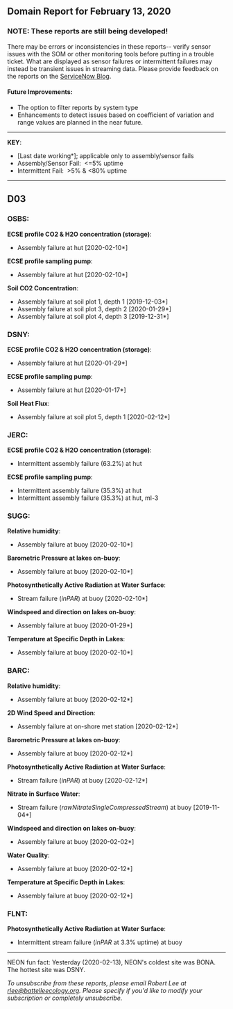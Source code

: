 ## Domain Report for February 13, 2020


### NOTE: These reports are still being developed!
There may be errors or inconsistencies in these reports-- verify sensor issues with the SOM or other monitoring tools before putting in a trouble ticket. What are displayed as sensor failures or intermittent failures may instead be transient issues in streaming data.
Please provide feedback on the reports on the [ServiceNow Blog](https://neon.service-now.com/community?id=community_blog&sys_id=9b4fbe8adbed734017ecf9041d9619be).

#### Future Improvements: 
 - The option to filter reports by system type 
 - Enhancements to detect issues based on coefficient of variation and range values are planned in the near future.

***

**KEY**:

 - [Last date working*]; applicable only to assembly/sensor fails
 - Assembly/Sensor Fail:&nbsp;&nbsp;<=5% uptime
 - Intermittent Fail:&nbsp;&nbsp;>5% & <80% uptime

***
## D03

### OSBS:

**ECSE profile CO2 & H2O concentration (storage)**:
 - Assembly failure at hut [2020-02-10*]

**ECSE profile sampling pump**:
 - Assembly failure at hut [2020-02-10*]

**Soil CO2 Concentration**:
 - Assembly failure at soil plot 1, depth 1 [2019-12-03*]
 - Assembly failure at soil plot 3, depth 2 [2020-01-29*]
 - Assembly failure at soil plot 4, depth 3 [2019-12-31*]

### DSNY:

**ECSE profile CO2 & H2O concentration (storage)**:
 - Assembly failure at hut [2020-01-29*]

**ECSE profile sampling pump**:
 - Assembly failure at hut [2020-01-17*]

**Soil Heat Flux**:
 - Assembly failure at soil plot 5, depth 1 [2020-02-12*]

### JERC:

**ECSE profile CO2 & H2O concentration (storage)**:
 - Intermittent assembly failure (63.2%) at hut

**ECSE profile sampling pump**:
 - Intermittent assembly failure (35.3%) at hut
 - Intermittent assembly failure (35.3%) at hut, ml-3

### SUGG:

**Relative humidity**:
 - Assembly failure at buoy [2020-02-10*]

**Barometric Pressure at lakes on-buoy**:
 - Assembly failure at buoy [2020-02-10*]

**Photosynthetically Active Radiation at Water Surface**:
 - Stream failure (_inPAR_) at buoy [2020-02-10*]

**Windspeed and direction on lakes on-buoy**:
 - Assembly failure at buoy [2020-01-29*]

**Temperature at Specific Depth in Lakes**:
 - Assembly failure at buoy [2020-02-10*]

### BARC:

**Relative humidity**:
 - Assembly failure at buoy [2020-02-12*]

**2D Wind Speed and Direction**:
 - Assembly failure at on-shore met station [2020-02-12*]

**Barometric Pressure at lakes on-buoy**:
 - Assembly failure at buoy [2020-02-12*]

**Photosynthetically Active Radiation at Water Surface**:
 - Stream failure (_inPAR_) at buoy [2020-02-12*]

**Nitrate in Surface Water**:
 - Stream failure (_rawNitrateSingleCompressedStream_) at buoy [2019-11-04*]

**Windspeed and direction on lakes on-buoy**:
 - Assembly failure at buoy [2020-02-02*]

**Water Quality**:
 - Assembly failure at buoy [2020-02-12*]

**Temperature at Specific Depth in Lakes**:
 - Assembly failure at buoy [2020-02-12*]

### FLNT:

**Photosynthetically Active Radiation at Water Surface**:
 - Intermittent stream failure (_inPAR_ at 3.3% uptime) at buoy

***
NEON fun fact: Yesterday (2020-02-13), NEON's coldest site was BONA. The hottest site was DSNY.

_To unsubscribe from these reports, please email Robert Lee at rlee@battelleecology.org. Please specify if you'd like to modify your subscription or completely unsubscribe._
